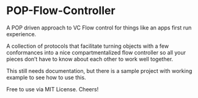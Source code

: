 # POP-Flow-Controller
A POP driven approach to VC Flow control for things like an apps first run experience.

A collection of protocols that facilitate turning objects with a few conformances into a nice compartmentalized flow controller so all your pieces don’t have to know about each other to work well together.

This still needs documentation, but there is a sample project with working example to see how to use this.

Free to use via MIT License. Cheers!
